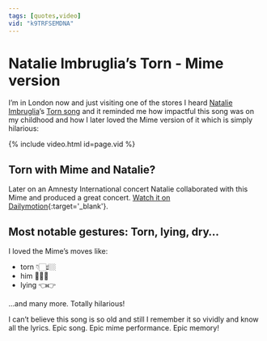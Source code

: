 ```yaml
---
tags: [quotes,video]
vid: "k9TRFSEMDNA"
---
```


# Natalie Imbruglia’s Torn - Mime version

I’m in London now and just visiting one of the stores I heard [Natalie Imbruglia](https://en.m.wikipedia.org/wiki/Natalie_Imbruglia)’s [Torn song](https://www.youtube.com/watch?v=VV1XWJN3nJo) and it reminded me how impactful this song was on my childhood and how I later loved the Mime version of it which is simply hilarious:

{% include video.html id=page.vid %}

<!--More-->

## Torn with Mime and Natalie?

Later on an Amnesty International concert Natalie collaborated with this Mime and produced a great concert. [Watch it on Dailymotion](https://www.dailymotion.com/video/x2pm2fb){:target='_blank'}.

## Most notable gestures: Torn, lying, dry…

I loved the Mime’s moves like:

- torn 👇🏻☝🏼
- him 👖👇🏻
- lying 👈👉

…and many more. Totally hilarious!

I can’t believe this song is so old and still I remember it so vividly and know all the lyrics. Epic song. Epic mime performance. Epic memory!


[n]: https://michael.gratis/nozbe
[np]: https://michael.gratis/nozbepersonal